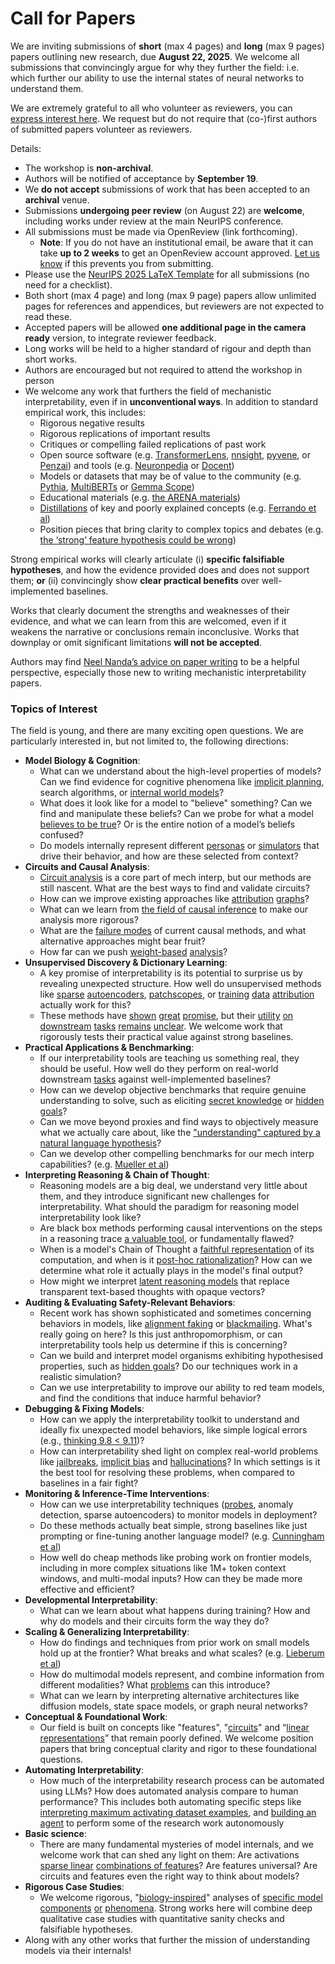 # Call for Papers
We are inviting submissions of **short** (max 4 pages) and **long** (max 9 pages) papers outlining new research, due **August 22, 2025**. We welcome all submissions that convincingly argue for why they further the field: i.e. which further our ability to use the internal states of neural networks to understand them. 

We are extremely grateful to all who volunteer as reviewers, you can [express interest here](https://www.google.com/url?q=https://docs.google.com/forms/d/e/1FAIpQLSdiw1SJllzoTz_nqzDTzTOGb9DV3W_truQyh-WvYj_QGIi7Mg/viewform?usp%3Ddialog&sa=D&source=editors&ust=1753826841532434&usg=AOvVaw0QI5pkJYbyPGscKoAgUN3S). We request but do not require that (co-)first authors of submitted papers volunteer as reviewers. 

Details: 
* The workshop is **non-archival**.
* Authors will be notified of acceptance by **September 19**.
* We **do not accept** submissions of work that has been accepted to an **archival** venue.
* Submissions **undergoing peer review** (on August 22) are **welcome**, including works under review at the main NeurIPS conference.
* All submissions must be made via OpenReview (link forthcoming).
  * **Note**: If you do not have an institutional email, be aware that it can take **up to 2 weeks** to get an OpenReview account approved. [Let us know](mailto:neurips2025@mechinterpworkshop.com) if this prevents you from submitting.
* Please use the [NeurIPS 2025 LaTeX Template](https://www.google.com/url?q=https://media.neurips.cc/Conferences/NeurIPS2025/Styles.zip&sa=D&source=editors&ust=1753826841540523&usg=AOvVaw2TqZazorJN1mcZhtrqXg4d) for all submissions (no need for a checklist).
* Both short (max 4 page) and long (max 9 page) papers allow unlimited pages for references and appendices, but reviewers are not expected to read these.
* Accepted papers will be allowed **one additional page in the camera ready** version, to integrate reviewer feedback.
* Long works will be held to a higher standard of rigour and depth than short works.
* Authors are encouraged but not required to attend the workshop in person
* We welcome any work that furthers the field of mechanistic interpretability, even if in **unconventional ways**. In addition to standard empirical work, this includes:
  * Rigorous negative results
  * Rigorous replications of important results
  * Critiques or compelling failed replications of past work
  * Open source software (e.g. [TransformerLens](https://www.google.com/url?q=https://github.com/neelnanda-io/TransformerLens&sa=D&source=editors&ust=1753826841546998&usg=AOvVaw11CwS0OobLdQ6nGQWxC4Bu), [nnsight](https://www.google.com/url?q=https://github.com/ndif-team/nnsight&sa=D&source=editors&ust=1753826841547888&usg=AOvVaw3TALnNW9EsOb5m4uHUG_Bw), [pyvene](https://www.google.com/url?q=https://github.com/stanfordnlp/pyvene/tree/main/pyvene/models/mlp&sa=D&source=editors&ust=1753826841548674&usg=AOvVaw2yJYsf8twPbnttPUJsLp6g), or [Penzai](https://www.google.com/url?q=https://github.com/google-deepmind/penzai&sa=D&source=editors&ust=1753826841549503&usg=AOvVaw1214Slo1DItxxbgHNIFUNg)) and tools (e.g. [Neuronpedia](https://www.google.com/url?q=http://neuronpedia.org&sa=D&source=editors&ust=1753826841550314&usg=AOvVaw0Y8k7pHA7PPQ7LlBi7UF6y) or [Docent](https://www.google.com/url?q=https://transluce.org/introducing-docent&sa=D&source=editors&ust=1753826841551156&usg=AOvVaw2dbuGz9BBTwuew9mB4BgJG))
  * Models or datasets that may be of value to the community (e.g. [Pythia](https://www.google.com/url?q=https://arxiv.org/abs/2304.01373&sa=D&source=editors&ust=1753826841552428&usg=AOvVaw2h8elhJWRMUakJ9TBYHJVZ), [MultiBERTs](https://www.google.com/url?q=https://arxiv.org/abs/2106.16163&sa=D&source=editors&ust=1753826841553094&usg=AOvVaw2jRd2yfRbdo6GuKFzpDFTp) or [Gemma Scope](https://www.google.com/url?q=https://arxiv.org/abs/2408.05147&sa=D&source=editors&ust=1753826841553741&usg=AOvVaw1gGvXpyIeISVqlb1Sz5-zX))
  * Educational materials (e.g. [the ARENA materials](https://www.google.com/url?q=https://arena3-chapter1-transformer-interp.streamlit.app/&sa=D&source=editors&ust=1753826841555060&usg=AOvVaw2RdbdII4WFV6WdqZv4rh_t))
  * [Distillations](https://www.google.com/url?q=https://distill.pub/2017/research-debt/&sa=D&source=editors&ust=1753826841556081&usg=AOvVaw2XbImmUD5LSyAK3P5eJ8q0) of key and poorly explained concepts (e.g. [Ferrando et al](https://www.google.com/url?q=https://arxiv.org/abs/2405.00208&sa=D&source=editors&ust=1753826841556985&usg=AOvVaw1PbDh-4gDgYL4yTQTdExGD))
  * Position pieces that bring clarity to complex topics and debates (e.g. [the ‘strong’ feature hypothesis could be wrong](https://www.google.com/url?q=https://www.alignmentforum.org/posts/tojtPCCRpKLSHBdpn/the-strong-feature-hypothesis-could-be-wrong&sa=D&source=editors&ust=1753826841558555&usg=AOvVaw22kO0okfaGm0GvvMq0P-sh))

Strong empirical works will clearly articulate (i) **specific falsifiable hypotheses**, and how the evidence provided does and does not support them; **or** (ii) convincingly show **clear practical benefits** over well-implemented baselines. 

Works that clearly document the strengths and weaknesses of their evidence, and what we can learn from this are welcomed, even if it weakens the narrative or conclusions remain inconclusive. Works that downplay or omit significant limitations **will not be accepted**. 

Authors may find [Neel Nanda’s advice on paper writing](https://www.google.com/url?q=https://www.alignmentforum.org/posts/eJGptPbbFPZGLpjsp/highly-opinionated-advice-on-how-to-write-ml-papers&sa=D&source=editors&ust=1753826841564146&usg=AOvVaw0dhgM-M5ZkNjfrJFx-A03X) to be a helpful perspective, especially those new to writing mechanistic interpretability papers. 
### Topics of Interest
The field is young, and there are many exciting open questions. We are particularly interested in, but not limited to, the following directions: 
* **Model Biology & Cognition**:
  * What can we understand about the high-level properties of models? Can we find evidence for cognitive phenomena like [implicit planning](https://www.google.com/url?q=https://transformer-circuits.pub/2025/attribution-graphs/biology.html%23dives-poems&sa=D&source=editors&ust=1753826841568045&usg=AOvVaw201AK1BflSCSzSfdHcA7iW), search algorithms, or [internal world models](https://www.google.com/url?q=https://arxiv.org/abs/2210.13382&sa=D&source=editors&ust=1753826841569024&usg=AOvVaw33KReQQZ6RaFdPyhQRbOWh)?
  * What does it look like for a model to "believe" something? Can we find and manipulate these beliefs? Can we probe for what a model [believes to be true](https://www.google.com/url?q=https://arxiv.org/abs/2310.06824&sa=D&source=editors&ust=1753826841570657&usg=AOvVaw1l9fsf-0_JstlWt6rw4eHX)? Or is the entire notion of a model’s beliefs confused?
  * Do models internally represent different [personas](https://www.google.com/url?q=https://arxiv.org/abs/2406.12094&sa=D&source=editors&ust=1753826841572307&usg=AOvVaw0cmV-HZ45rK_ZTt51tO9OJ) or [simulators](https://www.google.com/url?q=https://www.nature.com/articles/s41586-023-06647-8&sa=D&source=editors&ust=1753826841573254&usg=AOvVaw1YCXxeZ_FCHNdZEoJqpKEh) that drive their behavior, and how are these selected from context?
* **Circuits and Causal Analysis**:
  * [Circuit analysis](https://www.google.com/url?q=https://distill.pub/2020/circuits/zoom-in/&sa=D&source=editors&ust=1753826841575086&usg=AOvVaw3Q1e152H-w3_7A9ZmyOTp1) is a core part of mech interp, but our methods are still nascent. What are the best ways to find and validate circuits?
  * How can we improve existing approaches like [attribution](https://www.google.com/url?q=https://arxiv.org/abs/2406.11944&sa=D&source=editors&ust=1753826841576916&usg=AOvVaw1184IBxHL3kvxcOfDi4d75) [graphs](https://www.google.com/url?q=https://transformer-circuits.pub/2025/attribution-graphs/methods.html&sa=D&source=editors&ust=1753826841577843&usg=AOvVaw0pN3XYEApn5aQmBFet37MA)?
  * What can we learn from [the field of causal inference](https://www.google.com/url?q=https://arxiv.org/abs/2407.04690&sa=D&source=editors&ust=1753826841579150&usg=AOvVaw1Q5w3bKMi1emCBLCwFI6JW) to make our analysis more rigorous?
  * What are the [failure modes](https://www.google.com/url?q=https://arxiv.org/abs/2307.15771&sa=D&source=editors&ust=1753826841580366&usg=AOvVaw2j2H1U3_Earckmb5ZEcwu1) of current causal methods, and what alternative approaches might bear fruit?
  * How far can we push [weight-based](https://www.google.com/url?q=https://arxiv.org/abs/2301.05217&sa=D&source=editors&ust=1753826841581759&usg=AOvVaw3zeAbyPBFX2A-CVembN9dV) [analysis](https://www.google.com/url?q=https://arxiv.org/abs/2410.08417&sa=D&source=editors&ust=1753826841582502&usg=AOvVaw1OfW3--iauHVTAARW9Sqb-)?
* **Unsupervised Discovery & Dictionary Learning**:
  * A key promise of interpretability is its potential to surprise us by revealing unexpected structure. How well do unsupervised methods like [sparse](https://www.google.com/url?q=https://arxiv.org/abs/2103.15949&sa=D&source=editors&ust=1753826841584600&usg=AOvVaw14ab-wXZFSVL7FS0XJeXtN) [autoencoders](https://www.google.com/url?q=https://transformer-circuits.pub/2023/monosemantic-features&sa=D&source=editors&ust=1753826841585394&usg=AOvVaw0oU77ySpRWG5rhTeF-E5VC), [patch](https://www.google.com/url?q=https://arxiv.org/abs/2401.06102&sa=D&source=editors&ust=1753826841586060&usg=AOvVaw0Dyqf_eQV4VJz_yrAYGs0S)[scopes](https://www.google.com/url?q=https://arxiv.org/abs/2403.10949v2&sa=D&source=editors&ust=1753826841586590&usg=AOvVaw1w9M6tvOZHXjp6_Vla5EiY), or [training](https://www.google.com/url?q=https://proceedings.mlr.press/v70/koh17a?ref%3Dhttps://githubhelp.com&sa=D&source=editors&ust=1753826841587265&usg=AOvVaw00rDDYBI5yeczCUOMAaW_D) [data](https://www.google.com/url?q=https://arxiv.org/abs/2308.03296&sa=D&source=editors&ust=1753826841587906&usg=AOvVaw1RT8S2oy_bQkOLHmeg_-1F) [attribution](https://www.google.com/url?q=https://arxiv.org/abs/2205.11482&sa=D&source=editors&ust=1753826841588551&usg=AOvVaw3RY0Rr3kjQjQzGsYDp1K99) actually work for this?
  * These methods have [shown](https://www.google.com/url?q=https://transformer-circuits.pub/2024/scaling-monosemanticity/index.html&sa=D&source=editors&ust=1753826841589562&usg=AOvVaw3JIfBy4TZyLHzBDd5kTIfm) [great](https://www.google.com/url?q=https://transformer-circuits.pub/2025/attribution-graphs/biology.html&sa=D&source=editors&ust=1753826841590055&usg=AOvVaw1gkz6KbY3lX1nsfCObKR_X) [promise](https://www.google.com/url?q=https://arxiv.org/abs/2503.10965&sa=D&source=editors&ust=1753826841590506&usg=AOvVaw1F9FgBYPfofkqZPmLEK7sy), but their [utility](https://www.google.com/url?q=https://arxiv.org/abs/2502.16681&sa=D&source=editors&ust=1753826841591057&usg=AOvVaw1nwkgJniyexmMdHLydNBbK) [on](https://www.google.com/url?q=https://www.tilderesearch.com/blog/sieve&sa=D&source=editors&ust=1753826841591537&usg=AOvVaw2p_DNv202bOxD5Rjks3xer) [downstream](https://www.google.com/url?q=https://arxiv.org/abs/2501.17148&sa=D&source=editors&ust=1753826841592086&usg=AOvVaw0QimNN-i7JaO6_mitwJChE) [tasks](https://www.google.com/url?q=https://transformer-circuits.pub/2024/features-as-classifiers/index.html&sa=D&source=editors&ust=1753826841592592&usg=AOvVaw0tRu1ytOeS2N8CweGdsyzw) [remains](https://www.google.com/url?q=https://arxiv.org/abs/2502.04382&sa=D&source=editors&ust=1753826841593103&usg=AOvVaw2DAZnJtEC3Eht6RXTgnE9K) [unclear](https://www.google.com/url?q=https://www.alignmentforum.org/posts/4uXCAJNuPKtKBsi28/negative-results-for-saes-on-downstream-tasks&sa=D&source=editors&ust=1753826841593668&usg=AOvVaw2NTGFFTVoale3dKKLCixCf). We welcome work that rigorously tests their practical value against strong baselines.
* **Practical Applications & Benchmarking**:
  * If our interpretability tools are teaching us something real, they should be useful. How well do they perform on real-world downstream [tasks](https://www.google.com/url?q=https://www.lesswrong.com/posts/wGRnzCFcowRCrpX4Y/downstream-applications-as-validation-of-interpretability&sa=D&source=editors&ust=1753826841595607&usg=AOvVaw2Iiiudut26p6P2Rt3oRbhu) against well-implemented baselines?
  * How can we develop objective benchmarks that require genuine understanding to solve, such as eliciting [secret knowledge](https://www.google.com/url?q=https://arxiv.org/abs/2505.14352&sa=D&source=editors&ust=1753826841597133&usg=AOvVaw2XsOwN7sCXKo0fsN9j5MY_) or [hidden goals](https://www.google.com/url?q=https://arxiv.org/abs/2503.10965&sa=D&source=editors&ust=1753826841597822&usg=AOvVaw01UXBOoFi6W_2FY8l8ImoF)?
  * Can we move beyond proxies and find ways to objectively measure what we actually care about, like the ["understanding" captured by a natural language hypothesis](https://www.google.com/url?q=https://arxiv.org/abs/2502.04382&sa=D&source=editors&ust=1753826841599413&usg=AOvVaw2eOP476bIHdBKYxtgdTMKf)?
  * Can we develop other compelling benchmarks for our mech interp capabilities? (e.g. [Mueller et al](https://www.google.com/url?q=https://arxiv.org/abs/2504.13151&sa=D&source=editors&ust=1753826841600618&usg=AOvVaw1mdbOnRWiq5CfKlB1h7tWB))
* **Interpreting Reasoning & Chain of Thought**:
  * Reasoning models are a big deal, we understand very little about them, and they introduce significant new challenges for interpretability. What should the paradigm for reasoning model interpretability look like?
  * Are black box methods performing causal interventions on the steps in a reasoning trace [a valuable tool](https://www.google.com/url?q=https://arxiv.org/abs/2506.19143&sa=D&source=editors&ust=1753826841603129&usg=AOvVaw3xeZN-qNFUo7aZ38Sp3f0R), or fundamentally flawed?
  * When is a model's Chain of Thought a [faithful representation](https://www.google.com/url?q=https://arxiv.org/abs/2305.04388&sa=D&source=editors&ust=1753826841604349&usg=AOvVaw2PVYpRVJug_rCMdLAVjUjs) of its computation, and when is it [post-hoc rationalization](https://www.google.com/url?q=https://arxiv.org/abs/2503.08679&sa=D&source=editors&ust=1753826841605167&usg=AOvVaw2TydVSfGkeWPFJRd80zyeP)? How can we determine what role it actually plays in the model's final output?
  * How might we interpret [latent reasoning models](https://www.google.com/url?q=https://arxiv.org/abs/2412.06769&sa=D&source=editors&ust=1753826841606378&usg=AOvVaw0Y3QTMCQhG3kjPqentGmOq) that replace transparent text-based thoughts with opaque vectors?
* **Auditing & Evaluating Safety-Relevant Behaviors**:
  * Recent work has shown sophisticated and sometimes concerning behaviors in models, like [alignment faking](https://www.google.com/url?q=https://arxiv.org/abs/2412.14093&sa=D&source=editors&ust=1753826841608023&usg=AOvVaw3Z0MYYaxaJdyPRahC2fTtq) or [blackmailing](https://www.google.com/url?q=https://www.anthropic.com/research/agentic-misalignment&sa=D&source=editors&ust=1753826841608700&usg=AOvVaw3XW1OIhTa0yX5SqRdyXSTh). What's really going on here? Is this just anthropomorphism, or can interpretability tools help us determine if this is concerning?
  * Can we build and interpret model organisms exhibiting hypothesised properties, such as [hidden goals](https://www.google.com/url?q=https://arxiv.org/abs/2503.10965&sa=D&source=editors&ust=1753826841610108&usg=AOvVaw2VYY6QfAJfhyQbDkWTPgJm)? Do our techniques work in a realistic simulation?
  * Can we use interpretability to improve our ability to red team models, and find the conditions that induce harmful behavior?
* **Debugging & Fixing Models**:
  * How can we apply the interpretability toolkit to understand and ideally fix unexpected model behaviors, like simple logical errors (e.g., [thinking 9.8 < 9.11](https://www.google.com/url?q=https://transluce.org/observability-interface&sa=D&source=editors&ust=1753826841612381&usg=AOvVaw29L9u1ap6tH8OyKyCvgwST))?
  * How can interpretability shed light on complex real-world problems like [jailbreaks](https://www.google.com/url?q=https://transformer-circuits.pub/2025/attribution-graphs/biology.html%23dives-jailbreak&sa=D&source=editors&ust=1753826841613408&usg=AOvVaw3xWWYvR9nQ6soVL9mN1PgG), [implicit bias](https://www.google.com/url?q=https://arxiv.org/abs/2506.10922&sa=D&source=editors&ust=1753826841614081&usg=AOvVaw2dhAUA0hg-OyHHkJdaJ7kI) and [hallucinations](https://www.google.com/url?q=https://arxiv.org/abs/2411.14257&sa=D&source=editors&ust=1753826841614670&usg=AOvVaw29JkcO5uKw_HQxI_17TXaI)? In which settings is it the best tool for resolving these problems, when compared to baselines in a fair fight?
* **Monitoring & Inference-Time Interventions**:
  * How can we use interpretability techniques ([probes](https://www.google.com/url?q=https://arxiv.org/abs/2102.12452&sa=D&source=editors&ust=1753826841616638&usg=AOvVaw2Z__N7k-6-uLs8yUA6x503), anomaly detection, sparse autoencoders) to monitor models in deployment?
  * Do these methods actually beat simple, strong baselines like just prompting or fine-tuning another language model? (e.g. [Cunningham et al](https://www.google.com/url?q=https://alignment.anthropic.com/2025/cheap-monitors/&sa=D&source=editors&ust=1753826841618020&usg=AOvVaw3cCCVogq9g0Tk1zPEt7ks-))
  * How well do cheap methods like probing work on frontier models, including in more complex situations like 1M+ token context windows, and multi-modal inputs? How can they be made more effective and efficient?
* **Developmental Interpretability**:
  * What can we learn about what happens during training? How and why do models and their circuits form the way they do?
* **Scaling & Generalizing Interpretability**:
  * How do findings and techniques from prior work on small models hold up at the frontier? What breaks and what scales? (e.g. [Lieberum et al](https://www.google.com/url?q=https://arxiv.org/abs/2307.09458&sa=D&source=editors&ust=1753826841621543&usg=AOvVaw1ZKHA3XwBNMcj7FLN2B-BA))
  * How do multimodal models represent, and combine information from different modalities? What [problems](https://www.google.com/url?q=https://openreview.net/pdf?id%3DVUhRdZp8ke&sa=D&source=editors&ust=1753826841622920&usg=AOvVaw3U5Yetm6i16meqW_e6StmN) can this introduce?
  * What can we learn by interpreting alternative architectures like diffusion models, state space models, or graph neural networks?
* **Conceptual & Foundational Work**:
  * Our field is built on concepts like "features", "[circuits](https://www.google.com/url?q=https://distill.pub/2020/circuits/zoom-in/&sa=D&source=editors&ust=1753826841625255&usg=AOvVaw3H1rHMvVO0jQI3mZcbGMWv)" and “[linear representations](https://www.google.com/url?q=https://transformer-circuits.pub/2024/july-update/index.html%23linear-representations&sa=D&source=editors&ust=1753826841626166&usg=AOvVaw2ok53oJTLKQYvD5-r_BWGu)” that remain poorly defined. We welcome position papers that bring conceptual clarity and rigor to these foundational questions.
* **Automating Interpretability**:
  * How much of the interpretability research process can be automated using LLMs? How does automated analysis compare to human performance? This includes both automating specific steps like [interpreting maximum activating dataset examples](https://www.google.com/url?q=https://openaipublic.blob.core.windows.net/neuron-explainer/paper/index.html&sa=D&source=editors&ust=1753826841628793&usg=AOvVaw15KvZx6q4MZ8XU_ZQKGMmL), and [building an agent](https://www.google.com/url?q=https://arxiv.org/abs/2404.14394&sa=D&source=editors&ust=1753826841629553&usg=AOvVaw1oAxm2h2Xq67Yev2_TCEFM) to perform some of the research work autonomously
* **Basic science**:
  * There are many fundamental mysteries of model internals, and we welcome work that can shed any light on them: Are activations [sparse linear](https://www.google.com/url?q=https://arxiv.org/abs/1601.03764&sa=D&source=editors&ust=1753826841631470&usg=AOvVaw18-b6lIX47lMdqydm2e4Js) [combinations of features](https://www.google.com/url?q=https://transformer-circuits.pub/2022/toy_model/index.html&sa=D&source=editors&ust=1753826841632234&usg=AOvVaw0iu2afe_ItsmydK_zt-BdJ)? Are features universal? Are circuits and features even the right way to think about models?
* **Rigorous Case Studies**:
  * We welcome rigorous, "[biology-inspired](https://www.google.com/url?q=https://distill.pub/2020/circuits/curve-circuits/&sa=D&source=editors&ust=1753826841634602&usg=AOvVaw3aFGf5f3Q47uaBWPWs96uq)" analyses of [specific model](https://www.google.com/url?q=https://arxiv.org/abs/2310.04625&sa=D&source=editors&ust=1753826841635513&usg=AOvVaw26IUosF4vQKcrdIHBCnCFC) [components](https://www.google.com/url?q=https://transformer-circuits.pub/2024/scaling-monosemanticity/index.html&sa=D&source=editors&ust=1753826841636362&usg=AOvVaw2ovxS-zXhckmMKTBIggc-2) [or](https://www.google.com/url?q=https://arxiv.org/abs/2305.01610&sa=D&source=editors&ust=1753826841637035&usg=AOvVaw35e-G_L3WQ4Ih0Br_d9u3V) [phenomena](https://www.google.com/url?q=https://arxiv.org/abs/2306.09346&sa=D&source=editors&ust=1753826841637633&usg=AOvVaw1oi6vgrScH1UX1F94XfEta). Strong works here will combine deep qualitative case studies with quantitative sanity checks and falsifiable hypotheses.
* Along with any other works that further the mission of understanding models via their internals!
